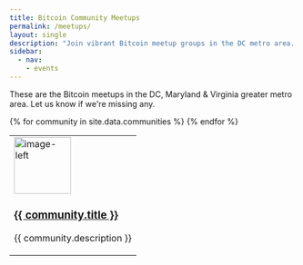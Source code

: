 ```yaml
---
title: Bitcoin Community Meetups
permalink: /meetups/
layout: single
description: "Join vibrant Bitcoin meetup groups in the DC metro area. Connect with locals, share ideas, and dive into Bitcoin at events near you!"
sidebar:
  - nav: 
    - events
---
```


These are the Bitcoin meetups in the DC, Maryland & Virginia greater metro area. Let us know if we're missing any.

<table style="border: none;">
    {% for community in site.data.communities %}
    <tr style="border: none;">
        <td style="border: none;">
            <div class="community">
                <div class="community-image">
                    <a href="{{ community.link }}" target="_blank" rel="noopener noreferrer">
                        <img src="{{ site.url }}{{ site.baseurl }}{{ community.image_path }}" alt="image-left" class="align-left" style="width: 100px; height: auto; vertical-align: middle;">
                    </a>
                </div>
                <div class="community-description" style="vertical-align: middle;">
                    <p>
                        <a href="{{ community.link }}" target="_blank" rel="noopener noreferrer"><h3>{{ community.title }}</h3></a>
                        {{ community.description }}
                    </p>
                </div>
            </div>
        </td>
    </tr>
    {% endfor %}
</table>